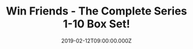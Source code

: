 ---
campaign-uuid: "c-7ed1ccf2-17bc-4aaf-ad91-ec76c797d0ca"
type: "Competition"
category: "Entertainment"
date: "2019-02-12T09:00:00.000Z"
end-date: "2019-03-12T23:59:00.000Z"
disable-form: false
is_promoted: false
has_entry_page: true
title: "Win Friends - The Complete Series 1-10 Box Set!"
competition-description: "<p>In order to celebrate the 15 year anniversary of one\
  \ of TV's most successful show ever we are giving away this amazing Friends Season\
  \ 1 -10 box set to one of our lucky members to win, featuring more extras than you\
  \ can shake a smelly cat at.</p>\r\n<p>Are you Friends biggest fan? Click below\
  \ for a chance to win.</p>"
hero-header: "Win Friends - The Complete Series 1-10 Box Set!"
terms-confirmation: "N/A"
banner-img: "https://assets.expresslyapp.com/asset-fcec0b54-2d30-4d56-81ab-fd3476963bb8.jpg"
logo-left-href: "aaa.nme.com"
logo-left-image: "https://assets.expresslyapp.com/asset-ad2ee7c9-8aa1-409e-aaea-98054be2eb71.jpg"
logo-left-title: "NME AAA"
bg-image-hero: "https://assets.expresslyapp.com/asset-125a1709-7dcc-46e2-b5e4-065cd4cc796e.jpg"
bg-image-first: "https://assets.expresslyapp.com/asset-31d72d4f-0c4e-4251-b8e8-4ddc143e9856.jpg"
section1-content: "<p>Popular American sitcom Friends first appeared on our screens\
  \ back in 1994, to little fanfare. The show followed the lives of six twenty-something\
  \ singles: Monica (Courtney Cox), Rachel (Jennifer Aniston), Phoebe (Lisa Kudrow),\
  \ Joey (Matt LeBlanc), Ross (David Schwimmer), and Chandler (Matthew Perry) who\
  \ occupied a trendy New York loft apartment.</p>\r\n<p>From early on it was clear\
  \ that Friends had successfully tapped into the zeitgeist of its time, and now,\
  \ 10 series down the line, the show's broad appeal continues to live on in popular\
  \ culture. This box set contains every episode from season 1 to 10.</p>\r\n<p>Want\
  \ to enjoy every episode over and over again? Enter the form below and it could\
  \ be coming home with you!</p>"
entry-title: "Win Friends - The Complete Series 1-10 Box Set!"
entry-content: "Enter the draw to win Friends - The Complete Series 1-10 Box Set by\
  \ completing the form below before 23:59 on 12th of March 2019."
has-winner: false
prize-description: "Friends - The Complete Series 1-10 Box Set."
special-conditions: "Multiple entries are allowed up to one every day\r\nThis competition\
  \ is also available on: http://club.expressly.io/competitons/\r\nfriends-box-set-giveaway"
country-restrictions:
- "GB"
---